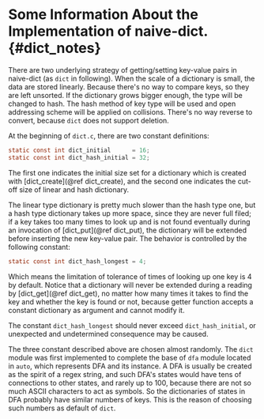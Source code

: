 # Some Information About the Implementation of naive-dict. {#dict_notes}

There are two underlying strategy of getting/setting key-value pairs in
naive-dict (as `dict` in following). When the scale of a dictionary is small,
the data are stored linearly. Because there's no way to compare keys, so they
are left unsorted. If the dictionary grows bigger enough, the type will be
changed to hash. The hash method of key type will be used and open addressing
scheme will be applied on collisions. There's no way reverse to convert, because
`dict` does not support deletion.

At the beginning of `dict.c`, there are two constant definitions:

```C
static const int dict_initial      = 16;
static const int dict_hash_initial = 32;
```

The first one indicates the initial size set for a dictionary which is created
with [dict_create](@ref dict_create), and the second one indicates the cut-off
size of linear and hash dictionary.

The linear type dictionary is pretty much slower than the hash type one, but
a hash type dictionary takes up more space, since they are never full filed;
if a key takes too many times to look up and is not found eventually during an
invocation of [dict_put](@ref dict_put), the dictionary will be extended before
inserting the new key-value pair. The behavior is controlled by the following
constant:

```C
static const int dict_hash_longest = 4;
```

Which means the limitation of tolerance of times of looking up one key is 4 by
default. Notice that a dictionary will never be extended during a reading by
[dict_get](@ref dict_get), no matter how many times it takes to find the key and
whether the key is found or not, because getter function accepts a constant
dictionary as argument and cannot modify it.

The constant `dict_hash_longest` should never exceed `dict_hash_initial`, or
unexpected and undetermined consequence may be caused.

The three constant described above are chosen almost randomly. The `dict` module
was first implemented to complete the base of `dfa` module located in `auto`,
which represents DFA and its instance. A DFA is usually be created as the spirit
of a regex string, and such DFA's states would have tens of connections to other
states, and rarely up to 100, because there are not so much ASCII characters to
act as symbols. So the dictionaries of states in DFA probably have similar
numbers of keys. This is the reason of choosing such numbers as default of
`dict`.
